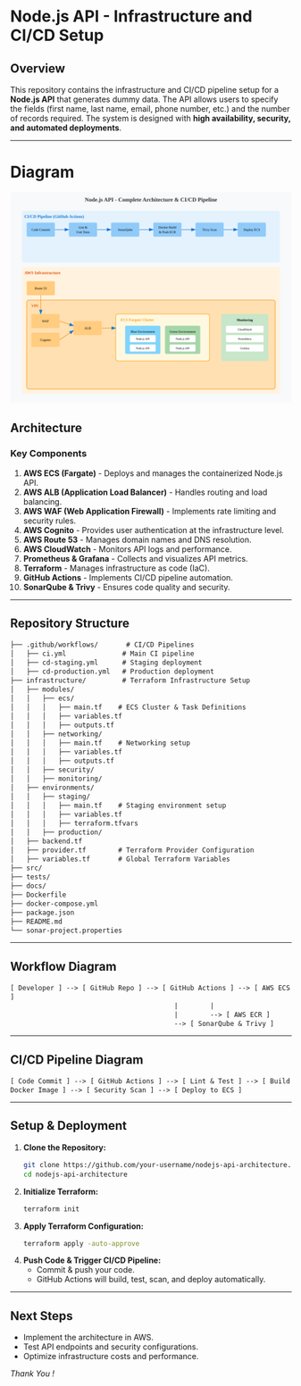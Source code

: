 # Node.js API - Infrastructure and CI/CD Setup

## Overview

This repository contains the infrastructure and CI/CD pipeline setup for a **Node.js API** that generates dummy data. The API allows users to specify the fields (first name, last name, email, phone number, etc.) and the number of records required. The system is designed with **high availability, security, and automated deployments**.

---


# Diagram
![diagram](image.svg)


## **Architecture**

### **Key Components**

1. **AWS ECS (Fargate)** - Deploys and manages the containerized Node.js API.
2. **AWS ALB (Application Load Balancer)** - Handles routing and load balancing.
3. **AWS WAF (Web Application Firewall)** - Implements rate limiting and security rules.
4. **AWS Cognito** - Provides user authentication at the infrastructure level.
5. **AWS Route 53** - Manages domain names and DNS resolution.
6. **AWS CloudWatch** - Monitors API logs and performance.
7. **Prometheus & Grafana** - Collects and visualizes API metrics.
8. **Terraform** - Manages infrastructure as code (IaC).
9. **GitHub Actions** - Implements CI/CD pipeline automation.
10. **SonarQube & Trivy** - Ensures code quality and security.

---

## **Repository Structure**

```plaintext
├── .github/workflows/       # CI/CD Pipelines
│   ├── ci.yml              # Main CI pipeline
│   ├── cd-staging.yml      # Staging deployment
│   ├── cd-production.yml   # Production deployment
├── infrastructure/         # Terraform Infrastructure Setup
│   ├── modules/           
│   │   ├── ecs/           
│   │   │   ├── main.tf    # ECS Cluster & Task Definitions
│   │   │   ├── variables.tf
│   │   │   ├── outputs.tf 
│   │   ├── networking/    
│   │   │   ├── main.tf    # Networking setup
│   │   │   ├── variables.tf
│   │   │   ├── outputs.tf 
│   │   ├── security/      
│   │   ├── monitoring/    
│   ├── environments/      
│   │   ├── staging/       
│   │   │   ├── main.tf    # Staging environment setup
│   │   │   ├── variables.tf
│   │   │   ├── terraform.tfvars 
│   │   ├── production/    
│   ├── backend.tf         
│   ├── provider.tf        # Terraform Provider Configuration
│   ├── variables.tf       # Global Terraform Variables
├── src/                   
├── tests/                 
├── docs/                  
├── Dockerfile             
├── docker-compose.yml     
├── package.json           
├── README.md              
└── sonar-project.properties 
```

---

## **Workflow Diagram**

```plaintext
[ Developer ] --> [ GitHub Repo ] --> [ GitHub Actions ] --> [ AWS ECS ]
                                         |        |
                                         |        --> [ AWS ECR ]
                                         --> [ SonarQube & Trivy ]
```

---

## **CI/CD Pipeline Diagram**

```plaintext
[ Code Commit ] --> [ GitHub Actions ] --> [ Lint & Test ] --> [ Build Docker Image ] --> [ Security Scan ] --> [ Deploy to ECS ]
```

---

## **Setup & Deployment**

1. **Clone the Repository:**
   ```sh
   git clone https://github.com/your-username/nodejs-api-architecture.git
   cd nodejs-api-architecture
   ```
2. **Initialize Terraform:**
   ```sh
   terraform init
   ```
3. **Apply Terraform Configuration:**
   ```sh
   terraform apply -auto-approve
   ```
4. **Push Code & Trigger CI/CD Pipeline:**
   - Commit & push your code.
   - GitHub Actions will build, test, scan, and deploy automatically.

---

## **Next Steps**

- Implement the architecture in AWS.
- Test API endpoints and security configurations.
- Optimize infrastructure costs and performance.

*Thank You !* 

